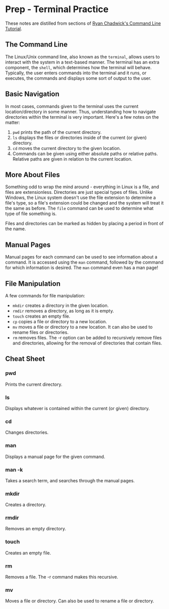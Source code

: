# Prep - Terminal Practice

These notes are distilled from sections of [Ryan Chadwick's Command Line Tutorial](https://ryanstutorials.net/linuxtutorial/).

## The Command Line
The Linux/Unix command line, also known as the `terminal`, allows users to interact with the system in a text-based manner. The terminal has an extra component, the `shell`, which determines how the terminal will behave. Typically, the user enters commands into the terminal and it runs, or executes, the commands and displays some sort of output to the user.

## Basic Navigation
In most cases, commands given to the terminal uses the current location/directory in some manner. Thus, understanding how to navigate directories within the terminal is very important. Here's a few notes on the matter:  
1. `pwd` prints the path of the current directory.
2. `ls` displays the files or directories inside of the current (or given) directory.
3. `cd` moves the current directory to the given location.
4. Commands can be given using either absolute paths or relative paths. Relative paths are given in relation to the current location.

## More About Files
Something odd to wrap the mind around - everything in Linux is a file, and files are extensionless. Directories are just special types of files. Unlike Windows, the Linux system doesn't use the file extension to determine a file's type, so a file's extension could be changed and the system will treat it the same as before. The `file` command can be used to determine what type of file something is.  

Files and directories can be marked as hidden by placing a period in front of the name.  

## Manual Pages

Manual pages for each command can be used to see information about a command. It is accessed using the `man` command, followed by the command for which information is desired. The `man` command even has a man page!

## File Manipulation
A few commands for file manipulation:  
- `mkdir` creates a directory in the given location.
- `rmdir` removes a directory, as long as it is empty.
- `touch` creates an empty file.
- `cp` copies a file or directory to a new location.
- `mv` moves a file or directory to a new location. It can also be used to rename files or directories.
- `rm` removes files. The -r option can be added to recursively remove files and directories, allowing for the removal of directories that contain files.

## Cheat Sheet

### pwd 
Prints the current directory.
### ls 
Displays whatever is contained within the current (or given) directory.
### cd
Changes directories.
### man
Displays a manual page for the given command.
### man -k
Takes a search term, and searches through the manual pages.
### mkdir
Creates a directory.
### rmdir
Removes an empty directory.
### touch
Creates an empty file.
### rm
Removes a file. The -r command makes this recursive.
### mv
Moves a file or directory. Can also be used to rename a file or directory.